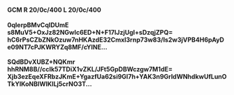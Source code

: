 #### GCM R 20/0c/400 L 20/0c/400
**0qlerpBMvCqIDUmE**<br/>**s8MuV5+OxJz82NGwIc6ED+N+F17lJzjUgl+sDzqjZPQ=**<br/>**hC6rPsCZbZNkOzuw7nHKAzdE32Cmxl3rnp73w83/Is2w3jVPB4H6pAyDe09NT7cPJKWRYZq8MF/cYINE...**<br/><br/>
**SQdBDvXUBZ+NQKmr**<br/>**hhRNM8B//ccIk57TDiX1vZKL/JFt5GpDBWczgw7M1dE=**<br/>**Xjb3ezEqeXFRbzJKmE+YgazfUa62si9GI7h+YAK3n9GrIdWNhdkwUfLunOTkYlKoNBIWlKlLj5crNO3T...**